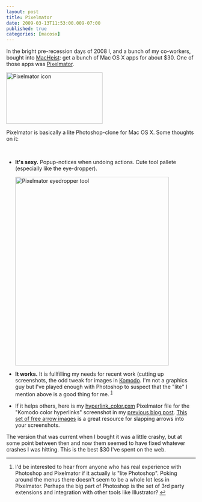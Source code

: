 ```yaml
---
layout: post
title: Pixelmator
date: 2009-03-13T11:53:00.009-07:00
published: true
categories: [macosx]
---
```


<p>In the bright pre-recession days of 2008 I, and a bunch of my co-workers, bought into <a href="http://www.macheist.com/">MacHeist</a>: get a bunch of Mac OS X apps for about $30. One of those apps was <a href="http://www.pixelmator.com/">Pixelmator</a>.</p><p><a href="https://www.flickr.com/photos/trento/3352143593/" title="Pixelmator icon by trento, on Flickr"><img src="//farm4.static.flickr.com/3653/3352143593_0a64f552ea_o.png" width="256" height="137" alt="Pixelmator icon" /></a></p><p>Pixelmator is basically a lite Photoshop-clone for Mac OS X. Some thoughts on it:</p><a name='more'></a><br />
<ul><li><p><strong>It's sexy.</strong> Popup-notices when undoing actions. Cute tool pallete (especially like the eye-dropper).</p><p><a href="https://www.flickr.com/photos/trento/3352968676/" title="Pixelmator eyedropper tool by trento, on Flickr"><img src="//farm4.static.flickr.com/3446/3352968676_cb38b2bcda_o.png" width="408" height="502" alt="Pixelmator eyedropper tool" /></a></p></li>
<li><p><strong>It works.</strong> It is fullfilling my needs for recent work (cutting up screenshots, the odd tweak for images in <a href="http://www.activestate.com/komodo/">Komodo</a>. I'm not a graphics guy but I've played enough with Photoshop to suspect that the "lite" I mention above is a good thing for me. <sup class="footnote-ref" id="fnref-1"><a href="#fn-1">1</a></sup></p></li>
<li><p>If it helps others, here is my <a href="http://dl.getdropbox.com/u/1301040/blog/2009/03/hyperlink_color.pxm">hyperlink_color.pxm</a> Pixelmator file for the "Komodo color hyperlinks" screenshot in my <a href="http://trentmick.blogspot.com/2009/03/hyperlinks-in-komodo-510b1_1005.html">previous blog post</a>. <a href="http://www.designworkplan.com/signage-symbols/free-vector-arrows.htm">This set of free arrow images</a> is a great resource for slapping arrows into your screenshots.</p></li>
</ul><p>The version that was current when I bought it was a little crashy, but at some point between then and now them seemed to have fixed whatever crashes I was hitting. This is the best $30 I've spent on the web.</p><div class="footnotes"><hr /><ol><li id="fn-1"> <p>I'd be interested to hear from anyone who has real experience with Photoshop and Pixelmator if it actually <em>is</em> "lite Photoshop". Poking around the menus there doesn't seem to be a whole lot less in Pixelmator. Perhaps the big part of Photoshop is the set of 3rd party extensions and integration with other tools like Illustrator?&nbsp;<a href="#fnref-1" class="footnoteBackLink" title="Jump back to footnote 1 in the text.">&#8617;</a></p></li>
</ol></div>
